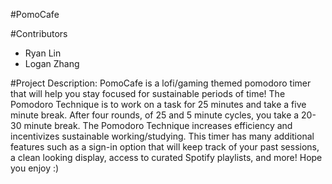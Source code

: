 #PomoCafe

#Contributors
- Ryan Lin
- Logan Zhang

#Project Description:
PomoCafe is a lofi/gaming themed pomodoro timer that will help you stay focused for sustainable periods of time! The Pomodoro Technique is to work on a task for 25 minutes and take a five minute break. After four rounds, of 25 and 5 minute cycles, you take a 20-30 minute break. The Pomodoro Technique increases efficiency and incentivizes sustainable working/studying. This timer has many additional features such as a sign-in option that will keep track of your past sessions, a clean looking display, access to curated Spotify playlists, and more! Hope you enjoy :)


